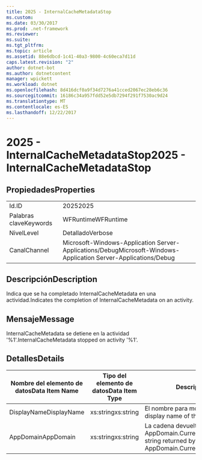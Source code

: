 ```yaml
---
title: 2025 - InternalCacheMetadataStop
ms.custom: 
ms.date: 03/30/2017
ms.prod: .net-framework
ms.reviewer: 
ms.suite: 
ms.tgt_pltfrm: 
ms.topic: article
ms.assetid: 88e6dbcd-1c41-40a3-9800-4c60eca7d11d
caps.latest.revision: "2"
author: dotnet-bot
ms.author: dotnetcontent
manager: wpickett
ms.workload: dotnet
ms.openlocfilehash: 8d416dcf0a9f34d7276a41cced2067ec28eb6c36
ms.sourcegitcommit: 16186c34a957fdd52e5db7294f291f7530ac9d24
ms.translationtype: MT
ms.contentlocale: es-ES
ms.lasthandoff: 12/22/2017
---
```

# <a name="2025---internalcachemetadatastop"></a><span data-ttu-id="cd6a0-102">2025 - InternalCacheMetadataStop</span><span class="sxs-lookup"><span data-stu-id="cd6a0-102">2025 - InternalCacheMetadataStop</span></span>
## <a name="properties"></a><span data-ttu-id="cd6a0-103">Propiedades</span><span class="sxs-lookup"><span data-stu-id="cd6a0-103">Properties</span></span>  
  
|||  
|-|-|  
|<span data-ttu-id="cd6a0-104">Id.</span><span class="sxs-lookup"><span data-stu-id="cd6a0-104">ID</span></span>|<span data-ttu-id="cd6a0-105">2025</span><span class="sxs-lookup"><span data-stu-id="cd6a0-105">2025</span></span>|  
|<span data-ttu-id="cd6a0-106">Palabras clave</span><span class="sxs-lookup"><span data-stu-id="cd6a0-106">Keywords</span></span>|<span data-ttu-id="cd6a0-107">WFRuntime</span><span class="sxs-lookup"><span data-stu-id="cd6a0-107">WFRuntime</span></span>|  
|<span data-ttu-id="cd6a0-108">Nivel</span><span class="sxs-lookup"><span data-stu-id="cd6a0-108">Level</span></span>|<span data-ttu-id="cd6a0-109">Detallado</span><span class="sxs-lookup"><span data-stu-id="cd6a0-109">Verbose</span></span>|  
|<span data-ttu-id="cd6a0-110">Canal</span><span class="sxs-lookup"><span data-stu-id="cd6a0-110">Channel</span></span>|<span data-ttu-id="cd6a0-111">Microsoft-Windows-Application Server-Applications/Debug</span><span class="sxs-lookup"><span data-stu-id="cd6a0-111">Microsoft-Windows-Application Server-Applications/Debug</span></span>|  
  
## <a name="description"></a><span data-ttu-id="cd6a0-112">Descripción</span><span class="sxs-lookup"><span data-stu-id="cd6a0-112">Description</span></span>  
 <span data-ttu-id="cd6a0-113">Indica que se ha completado InternalCacheMetadata en una actividad.</span><span class="sxs-lookup"><span data-stu-id="cd6a0-113">Indicates the completion of InternalCacheMetadata on an activity.</span></span>  
  
## <a name="message"></a><span data-ttu-id="cd6a0-114">Mensaje</span><span class="sxs-lookup"><span data-stu-id="cd6a0-114">Message</span></span>  
 <span data-ttu-id="cd6a0-115">InternalCacheMetadata se detiene en la actividad '%1'.</span><span class="sxs-lookup"><span data-stu-id="cd6a0-115">InternalCacheMetadata stopped on activity '%1'.</span></span>  
  
## <a name="details"></a><span data-ttu-id="cd6a0-116">Detalles</span><span class="sxs-lookup"><span data-stu-id="cd6a0-116">Details</span></span>  
  
|<span data-ttu-id="cd6a0-117">Nombre del elemento de datos</span><span class="sxs-lookup"><span data-stu-id="cd6a0-117">Data Item Name</span></span>|<span data-ttu-id="cd6a0-118">Tipo del elemento de datos</span><span class="sxs-lookup"><span data-stu-id="cd6a0-118">Data Item Type</span></span>|<span data-ttu-id="cd6a0-119">Descripción</span><span class="sxs-lookup"><span data-stu-id="cd6a0-119">Description</span></span>|  
|--------------------|--------------------|-----------------|  
|<span data-ttu-id="cd6a0-120">DisplayName</span><span class="sxs-lookup"><span data-stu-id="cd6a0-120">DisplayName</span></span>|<span data-ttu-id="cd6a0-121">xs:string</span><span class="sxs-lookup"><span data-stu-id="cd6a0-121">xs:string</span></span>|<span data-ttu-id="cd6a0-122">El nombre para mostrar de la actividad.</span><span class="sxs-lookup"><span data-stu-id="cd6a0-122">The display name of the activity.</span></span>|  
|<span data-ttu-id="cd6a0-123">AppDomain</span><span class="sxs-lookup"><span data-stu-id="cd6a0-123">AppDomain</span></span>|<span data-ttu-id="cd6a0-124">xs:string</span><span class="sxs-lookup"><span data-stu-id="cd6a0-124">xs:string</span></span>|<span data-ttu-id="cd6a0-125">La cadena devuelta por AppDomain.CurrentDomain.FriendlyName.</span><span class="sxs-lookup"><span data-stu-id="cd6a0-125">The string returned by AppDomain.CurrentDomain.FriendlyName.</span></span>|
